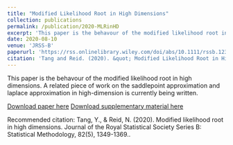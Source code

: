 ```yaml
---
title: "Modified Likelihood Root in High Dimensions"
collection: publications
permalink: /publication/2020-MLRinHD
excerpt: 'This paper is the behavour of the modified likelihood root in high dimensions. A related piece of work on the saddlepoint approximation and laplace approximation in high-dimension is currently being written.'
date: 2020-08-10
venue: 'JRSS-B'
paperurl: 'https://rss.onlinelibrary.wiley.com/doi/abs/10.1111/rssb.12389'
citation: 'Tang and Reid. (2020). &quot; Modified Likelihood Root in High Dimensions.&quot; <i> Journal of the Royal Statistical Society, Series B </i>. 82.'
---
```

This paper is the behavour of the modified likelihood root in high dimensions. A related piece of work on the saddlepoint approximation and laplace approximation in high-dimension is currently being written.

[Download paper here](http://yanbotang.github.io/files/MLRinHD.pdf)
[Download supplementary material here](http://yanbotang.github.io/files/MLRinHDsup.pdf)

Recommended citation: Tang, Y., & Reid, N. (2020). Modified likelihood root in high dimensions. Journal of the Royal Statistical Society Series B: Statistical Methodology, 82(5), 1349-1369..
